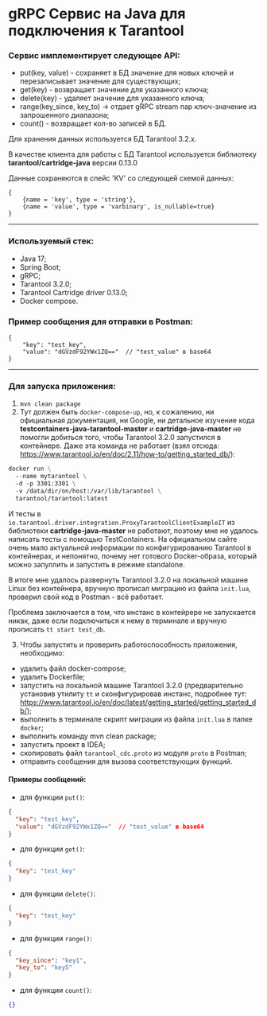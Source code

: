 # gRPC Сервис на Java для подключения к Tarantool

### Сервис имплементирует следующее API:
- put(key, value) - сохраняет в БД значение для новых ключей и перезаписывает значение для существующих;
- get(key) - возвращает значение для указанного ключа;
- delete(key) - удаляет значение для указанного ключа;
- range(key_since, key_to) → отдает gRPC stream пар ключ-значение из запрошенного диапазона;
- count() - возвращает кол-во записей в БД.

Для хранения данных используется БД Tarantool 3.2.x.

В качестве клиента для работы с БД Tarantool используется библиотеку **tarantool/cartridge-java** версии 0.13.0

Данные сохраняются в спейс 'KV' cо следующей схемой данных:
```
{
    {name = 'key', type = 'string'},
    {name = 'value', type = 'varbinary', is_nullable=true}
}
```
----
### Используемый стек:
- Java 17;
- Spring Boot;
- gRPC;
- Tarantool 3.2.0;
- Tarantool Cartridge driver 0.13.0;
- Docker compose.

### Пример сообщения для отправки в Postman:
```
{
    "key": "test_key",
    "value": "dGVzdF92YWx1ZQ=="  // "test_value" в base64
}
```

----

### Для запуска приложения:

1. `mvn clean package`
2. Тут должен быть `docker-compose-up`, но, к сожалению, ни официальная документация, ни Google, ни детальное изучение кода **testcontainers-java-tarantool-master** и **cartridge-java-master** не помогли добиться того, чтобы Tarantool 3.2.0 запустился в контейнере.
Даже эта команда не работает (взял отсюда: https://www.tarantool.io/en/doc/2.11/how-to/getting_started_db/): 
```dockerfile
docker run \
  --name mytarantool \
  -d -p 3301:3301 \
  -v /data/dir/on/host:/var/lib/tarantool \
  tarantool/tarantool:latest
```
И тесты в `io.tarantool.driver.integration.ProxyTarantoolClientExampleIT` из библиотеки **cartridge-java-master** не работают, поэтому мне не удалось написать тесты с помощью TestContainers.
На официальном сайте очень мало актуальной информации по конфигурированию Tarantool в контейнерах, и непонятно, почему нет готового Docker-образа, который можно запуллить и запустить в режиме standalone.

В итоге мне удалось развернуть Tarantool 3.2.0 на локальной машине Linux без контейнера, вручную прописал миграцию из файла `init.lua`, проверил свой код в Postman - всё работает.

Проблема заключается в том, что инстанс в контейрере не запускается никак, даже если подключиться к нему в терминале и вручную прописать `tt start test_db`.

3. Чтобы запустить и проверить работоспособность приложения, необходимо:
- удалить файл docker-compose;
- удалить Dockerfile;
- запустить на локальной машине Tarantool 3.2.0 (предварительно установив утилиту `tt` и сконфигурировав инстанс, подробнее тут: https://www.tarantool.io/en/doc/latest/getting_started/getting_started_db/);
- выполнить в терминале скрипт миграции из файла `init.lua` в папке `docker`;
- выполнить команду mvn clean package;
- запустить проект в IDEA;
- скопировать файл `tarantool_cdc.proto` из модуля `proto` в Postman;
- отправить сообщения для вызова соответствующих функций.

#### Примеры сообщений:

- для функции `put()`:
```json
{
  "key": "test_key",
  "value": "dGVzdF92YWx1ZQ=="  // "test_value" в base64
}
```

- для функции `get()`:
```json
{
  "key": "test_key"
}
```

- для функции `delete()`:
```json
{
  "key": "test_key"
}
```

- для функции `range()`:
```json
{
  "key_since": "key1",
  "key_to": "key5"
}
```

- для функции `count()`:
```json
{}
```


